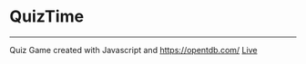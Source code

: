 # QuizTime
---
Quiz Game created with Javascript and https://opentdb.com/
[Live](https://syljon.github.io/QuizTime/)

